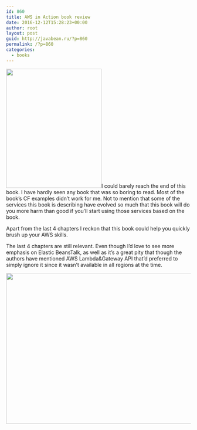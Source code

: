 ```yaml
---
id: 860
title: AWS in Action book review
date: 2016-12-12T15:28:23+00:00
author: root
layout: post
guid: http://javabean.ru/?p=860
permalink: /?p=860
categories:
  - books
---
```

<img class="alignleft size-medium" src="https://images-na.ssl-images-amazon.com/images/I/51imZSASpPL._SX258_BO1,204,203,200_.jpg" alt="" width="260" height="325" />I could barely reach the end of this book. I have hardly seen any book that was so boring to read. Most of the book&#8217;s CF examples didn&#8217;t work for me. Not to mention that some of the services this book is describing have evolved so much that this book will do you more harm than good if you&#8217;ll start using those services based on the book.

Apart from the last 4 chapters I reckon that this book could help you quickly brush up your AWS skills.

The last 4 chapters are still relevant. Even though I&#8217;d love to see more emphasis on Elastic BeansTalk, as well as it&#8217;s a great pity that though the authors have mentioned AWS Lambda&Gateway API that&#8217;d preferred to simply ignore it since it wasn&#8217;t available in all regions at the time.

<img class="aligncenter size-medium" src="https://upload.wikimedia.org/wikipedia/commons/thumb/8/88/2_stars.svg/2000px-2_stars.svg.png" alt="" width="2000" height="411" />